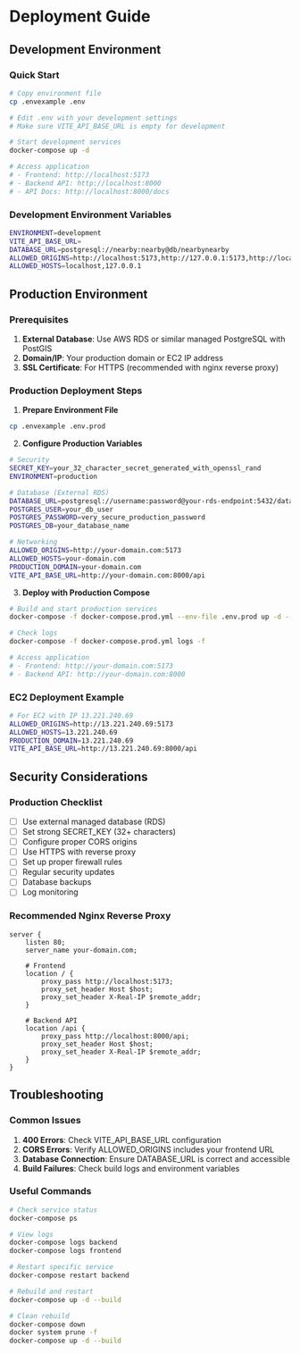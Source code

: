 # Deployment Guide

## Development Environment

### Quick Start
```bash
# Copy environment file
cp .envexample .env

# Edit .env with your development settings
# Make sure VITE_API_BASE_URL is empty for development

# Start development services
docker-compose up -d

# Access application
# - Frontend: http://localhost:5173
# - Backend API: http://localhost:8000
# - API Docs: http://localhost:8000/docs
```

### Development Environment Variables
```bash
ENVIRONMENT=development
VITE_API_BASE_URL=
DATABASE_URL=postgresql://nearby:nearby@db/nearbynearby
ALLOWED_ORIGINS=http://localhost:5173,http://127.0.0.1:5173,http://localhost:3000
ALLOWED_HOSTS=localhost,127.0.0.1
```

## Production Environment

### Prerequisites
1. **External Database**: Use AWS RDS or similar managed PostgreSQL with PostGIS
2. **Domain/IP**: Your production domain or EC2 IP address
3. **SSL Certificate**: For HTTPS (recommended with nginx reverse proxy)

### Production Deployment Steps

1. **Prepare Environment File**
```bash
cp .envexample .env.prod
```

2. **Configure Production Variables**
```bash
# Security
SECRET_KEY=your_32_character_secret_generated_with_openssl_rand
ENVIRONMENT=production

# Database (External RDS)
DATABASE_URL=postgresql://username:password@your-rds-endpoint:5432/database
POSTGRES_USER=your_db_user
POSTGRES_PASSWORD=very_secure_production_password
POSTGRES_DB=your_database_name

# Networking
ALLOWED_ORIGINS=http://your-domain.com:5173
ALLOWED_HOSTS=your-domain.com
PRODUCTION_DOMAIN=your-domain.com
VITE_API_BASE_URL=http://your-domain.com:8000/api
```

3. **Deploy with Production Compose**
```bash
# Build and start production services
docker-compose -f docker-compose.prod.yml --env-file .env.prod up -d --build

# Check logs
docker-compose -f docker-compose.prod.yml logs -f

# Access application
# - Frontend: http://your-domain.com:5173
# - Backend API: http://your-domain.com:8000
```

### EC2 Deployment Example
```bash
# For EC2 with IP 13.221.240.69
ALLOWED_ORIGINS=http://13.221.240.69:5173
ALLOWED_HOSTS=13.221.240.69
PRODUCTION_DOMAIN=13.221.240.69
VITE_API_BASE_URL=http://13.221.240.69:8000/api
```

## Security Considerations

### Production Checklist
- [ ] Use external managed database (RDS)
- [ ] Set strong SECRET_KEY (32+ characters)
- [ ] Configure proper CORS origins
- [ ] Use HTTPS with reverse proxy
- [ ] Set up proper firewall rules
- [ ] Regular security updates
- [ ] Database backups
- [ ] Log monitoring

### Recommended Nginx Reverse Proxy
```nginx
server {
    listen 80;
    server_name your-domain.com;
    
    # Frontend
    location / {
        proxy_pass http://localhost:5173;
        proxy_set_header Host $host;
        proxy_set_header X-Real-IP $remote_addr;
    }
    
    # Backend API
    location /api {
        proxy_pass http://localhost:8000/api;
        proxy_set_header Host $host;
        proxy_set_header X-Real-IP $remote_addr;
    }
}
```

## Troubleshooting

### Common Issues
1. **400 Errors**: Check VITE_API_BASE_URL configuration
2. **CORS Errors**: Verify ALLOWED_ORIGINS includes your frontend URL
3. **Database Connection**: Ensure DATABASE_URL is correct and accessible
4. **Build Failures**: Check build logs and environment variables

### Useful Commands
```bash
# Check service status
docker-compose ps

# View logs
docker-compose logs backend
docker-compose logs frontend

# Restart specific service
docker-compose restart backend

# Rebuild and restart
docker-compose up -d --build

# Clean rebuild
docker-compose down
docker system prune -f
docker-compose up -d --build
```
